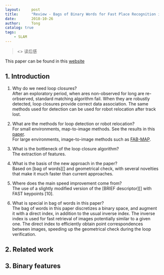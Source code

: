 ```yaml
---
layout:     post
title:      "Review - Bags of Binary Words for Fast Place Recognition in Image Sequences"
date:       2018-10-26
author:     Tong
catalog: true
tags:
    - SLAM
---
```


> <<Bags of Binary Words for Fast Place Recognition in Image Sequences>> 读后感

This paper can be found in this [website][paper-Bag-of-Words]

## 1. Introduction

1. Why do we need loop closures?
<br> After an exploratory period, when ares non-observed for long are re-orbserved, standard matching algorithm fail. When they are robustly detected, loop closures provide correct data association. The same methods used for detection can be used for robot relocation after track lost.

2. What are the methods for loop detection or robot relocation?
<br> For small environments, map-to-image methods. See the results in this [paper][paper-comparison-loop-closing-tech].
<br> For large environments, image-to-image methods such as [FAB-MAP][paper-FAB-MAP].

3. What is the bottleneck of the loop closure algorithm?
<br> The extraction of features.

4. What is the basis of the new approach in the paper?
<br> Based on [bag of words][] and geometrical check, with several novelties that make it much faster than current approaches.

5. Where does the main speed improvement come from?
<br> The use of a slightly modified version of the [BRIEF descriptor][] with FAST keypoints [10].

6. What is special in bag of words in this paper?
<br> The bag of words in this paper discretizes a binary space, and augment it with a direct index, in addition to the usual inverse index. The inverse index is used for fast retrieval of images potentially similar to a given one. The direct index to efficiently obtain point correspondences between images, speeding up the geometrical check during the loop verification.



## 2. Related work

## 3. Binary features

[paper-Bag-of-Words]: http://doriangalvez.com/papers/GalvezTRO12.pdf
[paper-comparison-loop-closing-tech]: http://webdiis.unizar.es/GRPTR/pubs/2008_Williams_RSS_IDA.pdf
[paper-FAB-MAP]: http://www.robots.ox.ac.uk/~pnewman/papers/IJRRFabMap.pdf